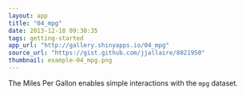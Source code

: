 ```yaml
---
layout: app
title: "04_mpg"
date: 2013-12-18 09:30:35
tags: getting-started
app_url: "http://gallery.shinyapps.io/04_mpg"
source_url: "https://gist.github.com/jjallaire/8021950"
thumbnail: example-04_mpg.png
---
```


The Miles Per Gallon enables simple interactions with the `mpg` dataset.
